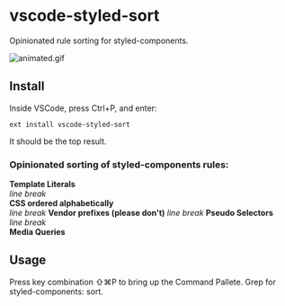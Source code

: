 # vscode-styled-sort
Opinionated rule sorting for styled-components.

![animated.gif](https://s33.postimg.cc/c1k5urvm7/animated.gif)

## Install
Inside VSCode, press Ctrl+P, and enter:
```
ext install vscode-styled-sort
```
It should be the top result.

### Opinionated sorting of styled-components rules:
**Template Literals**  
    *line break*  
**CSS ordered alphabetically**  
    *line break*
**Vendor prefixes (please don't)** 
    *line break*
**Pseudo Selectors**  
    *line break*     
**Media Queries** 

## Usage
Press key combination ⇧⌘P to bring up the Command Pallete. Grep for styled-components: sort. 
